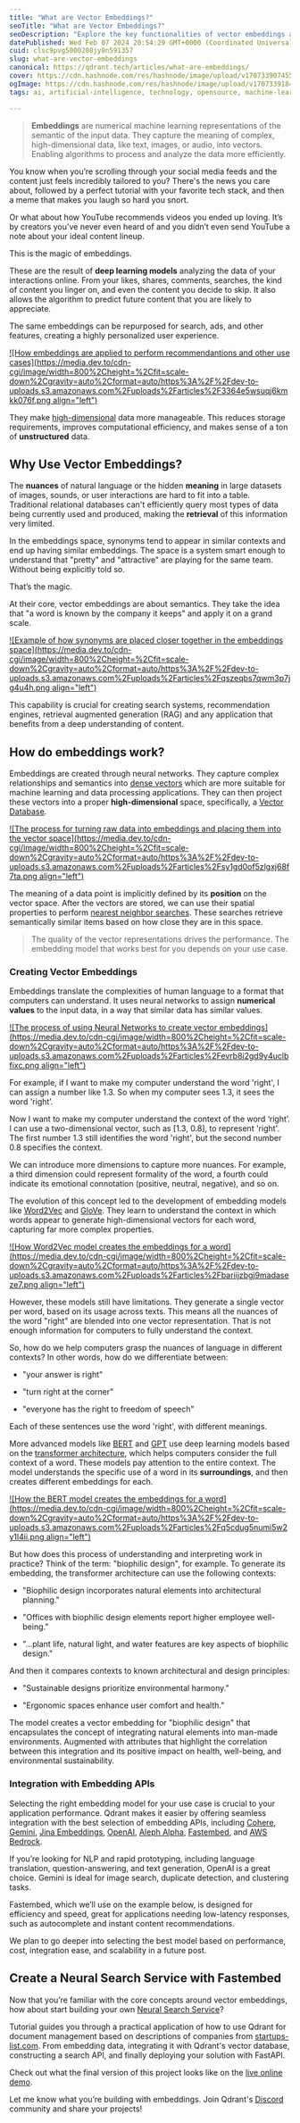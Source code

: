 ```yaml
---
title: "What are Vector Embeddings?"
seoTitle: "What are Vector Embeddings?"
seoDescription: "Explore the key functionalities of vector embeddings and learn how they convert complex data into a format that machines can understand."
datePublished: Wed Feb 07 2024 20:54:29 GMT+0000 (Coordinated Universal Time)
cuid: clsc9pvg5000208jy8n591357
slug: what-are-vector-embeddings
canonical: https://qdrant.tech/articles/what-are-embeddings/
cover: https://cdn.hashnode.com/res/hashnode/image/upload/v1707339074555/b14b991f-82f2-4f49-b166-8892f83ac1b4.png
ogImage: https://cdn.hashnode.com/res/hashnode/image/upload/v1707339184785/cd6c6249-5762-4b55-abd0-65549f82eeb8.png
tags: ai, artificial-intelligence, technology, opensource, machine-learning, vectorsearch

---
```


> **Embeddings** are numerical machine learning representations of the semantic of the input data. They capture the meaning of complex, high-dimensional data, like text, images, or audio, into vectors. Enabling algorithms to process and analyze the data more efficiently.

You know when you’re scrolling through your social media feeds and the content just feels incredibly tailored to you? There's the news you care about, followed by a perfect tutorial with your favorite tech stack, and then a meme that makes you laugh so hard you snort.

Or what about how YouTube recommends videos you ended up loving. It’s by creators you've never even heard of and you didn’t even send YouTube a note about your ideal content lineup.

This is the magic of embeddings.

These are the result of **deep learning models** analyzing the data of your interactions online. From your likes, shares, comments, searches, the kind of content you linger on, and even the content you decide to skip. It also allows the algorithm to predict future content that you are likely to appreciate.

The same embeddings can be repurposed for search, ads, and other features, creating a highly personalized user experience.

[![How embeddings are applied to perform recommendantions and other use cases](https://media.dev.to/cdn-cgi/image/width=800%2Cheight=%2Cfit=scale-down%2Cgravity=auto%2Cformat=auto/https%3A%2F%2Fdev-to-uploads.s3.amazonaws.com%2Fuploads%2Farticles%2F3364e5wsuqj6kmkk076f.png align="left")](https://media.dev.to/cdn-cgi/image/width=800%2Cheight=%2Cfit=scale-down%2Cgravity=auto%2Cformat=auto/https%3A%2F%2Fdev-to-uploads.s3.amazonaws.com%2Fuploads%2Farticles%2F3364e5wsuqj6kmkk076f.png)

They make [high-dimensional](https://www.sciencedirect.com/topics/computer-science/high-dimensional-data) data more manageable. This reduces storage requirements, improves computational efficiency, and makes sense of a ton of **unstructured** data.

## Why Use Vector Embeddings?

The **nuances** of natural language or the hidden **meaning** in large datasets of images, sounds, or user interactions are hard to fit into a table. Traditional relational databases can't efficiently query most types of data being currently used and produced, making the **retrieval** of this information very limited.

In the embeddings space, synonyms tend to appear in similar contexts and end up having similar embeddings. The space is a system smart enough to understand that "pretty" and "attractive" are playing for the same team. Without being explicitly told so.

That’s the magic.

At their core, vector embeddings are about semantics. They take the idea that "a word is known by the company it keeps" and apply it on a grand scale.

[![Example of how synonyms are placed closer together in the embeddings space](https://media.dev.to/cdn-cgi/image/width=800%2Cheight=%2Cfit=scale-down%2Cgravity=auto%2Cformat=auto/https%3A%2F%2Fdev-to-uploads.s3.amazonaws.com%2Fuploads%2Farticles%2Fqszeqbs7qwm3p7jg4u4h.png align="left")](https://media.dev.to/cdn-cgi/image/width=800%2Cheight=%2Cfit=scale-down%2Cgravity=auto%2Cformat=auto/https%3A%2F%2Fdev-to-uploads.s3.amazonaws.com%2Fuploads%2Farticles%2Fqszeqbs7qwm3p7jg4u4h.png)

This capability is crucial for creating search systems, recommendation engines, retrieval augmented generation (RAG) and any application that benefits from a deep understanding of content.

## How do embeddings work?

Embeddings are created through neural networks. They capture complex relationships and semantics into [dense vectors](https://www1.se.cuhk.edu.hk/~seem5680/lecture/semantics-with-dense-vectors-2018.pdf) which are more suitable for machine learning and data processing applications. They can then project these vectors into a proper **high-dimensional** space, specifically, a [Vector Database](https://qdrant.tech/articles/what-is-a-vector-database/).

[![The process for turning raw data into embeddings and placing them into the vector space](https://media.dev.to/cdn-cgi/image/width=800%2Cheight=%2Cfit=scale-down%2Cgravity=auto%2Cformat=auto/https%3A%2F%2Fdev-to-uploads.s3.amazonaws.com%2Fuploads%2Farticles%2Fsy1gd0of5zlgxj68f7ta.png align="left")](https://media.dev.to/cdn-cgi/image/width=800%2Cheight=%2Cfit=scale-down%2Cgravity=auto%2Cformat=auto/https%3A%2F%2Fdev-to-uploads.s3.amazonaws.com%2Fuploads%2Farticles%2Fsy1gd0of5zlgxj68f7ta.png)

The meaning of a data point is implicitly defined by its **position** on the vector space. After the vectors are stored, we can use their spatial properties to perform [nearest neighbor searches](https://en.wikipedia.org/wiki/Nearest_neighbor_search#:~:text=Nearest%20neighbor%20search%20(NNS)%2C,the%20larger%20the%20function%20values.). These searches retrieve semantically similar items based on how close they are in this space.

> The quality of the vector representations drives the performance. The embedding model that works best for you depends on your use case.

### Creating Vector Embeddings

Embeddings translate the complexities of human language to a format that computers can understand. It uses neural networks to assign **numerical values** to the input data, in a way that similar data has similar values.

[![The process of using Neural Networks to create vector embeddings](https://media.dev.to/cdn-cgi/image/width=800%2Cheight=%2Cfit=scale-down%2Cgravity=auto%2Cformat=auto/https%3A%2F%2Fdev-to-uploads.s3.amazonaws.com%2Fuploads%2Farticles%2Fevrb8i2gd9y4uclbfixc.png align="left")](https://media.dev.to/cdn-cgi/image/width=800%2Cheight=%2Cfit=scale-down%2Cgravity=auto%2Cformat=auto/https%3A%2F%2Fdev-to-uploads.s3.amazonaws.com%2Fuploads%2Farticles%2Fevrb8i2gd9y4uclbfixc.png)

For example, if I want to make my computer understand the word 'right', I can assign a number like 1.3. So when my computer sees 1.3, it sees the word 'right’.

Now I want to make my computer understand the context of the word ‘right’. I can use a two-dimensional vector, such as \[1.3, 0.8\], to represent 'right'. The first number 1.3 still identifies the word 'right', but the second number 0.8 specifies the context.

We can introduce more dimensions to capture more nuances. For example, a third dimension could represent formality of the word, a fourth could indicate its emotional connotation (positive, neutral, negative), and so on.

The evolution of this concept led to the development of embedding models like [Word2Vec](https://en.wikipedia.org/wiki/Word2vec) and [GloVe](https://en.wikipedia.org/wiki/GloVe). They learn to understand the context in which words appear to generate high-dimensional vectors for each word, capturing far more complex properties.

[![How Word2Vec model creates the embeddings for a word](https://media.dev.to/cdn-cgi/image/width=800%2Cheight=%2Cfit=scale-down%2Cgravity=auto%2Cformat=auto/https%3A%2F%2Fdev-to-uploads.s3.amazonaws.com%2Fuploads%2Farticles%2Fbariijzbgj9madaseze7.png align="left")](https://media.dev.to/cdn-cgi/image/width=800%2Cheight=%2Cfit=scale-down%2Cgravity=auto%2Cformat=auto/https%3A%2F%2Fdev-to-uploads.s3.amazonaws.com%2Fuploads%2Farticles%2Fbariijzbgj9madaseze7.png)

However, these models still have limitations. They generate a single vector per word, based on its usage across texts. This means all the nuances of the word "right" are blended into one vector representation. That is not enough information for computers to fully understand the context.

So, how do we help computers grasp the nuances of language in different contexts? In other words, how do we differentiate between:

* "your answer is right"
    
* "turn right at the corner"
    
* "everyone has the right to freedom of speech"
    

Each of these sentences use the word 'right', with different meanings.

More advanced models like [BERT](https://en.wikipedia.org/wiki/BERT_(language_model)) and [GPT](https://en.wikipedia.org/wiki/Generative_pre-trained_transformer) use deep learning models based on the [transformer architecture](https://arxiv.org/abs/1706.03762), which helps computers consider the full context of a word. These models pay attention to the entire context. The model understands the specific use of a word in its **surroundings**, and then creates different embeddings for each.

[![How the BERT model creates the embeddings for a word](https://media.dev.to/cdn-cgi/image/width=800%2Cheight=%2Cfit=scale-down%2Cgravity=auto%2Cformat=auto/https%3A%2F%2Fdev-to-uploads.s3.amazonaws.com%2Fuploads%2Farticles%2Fq5cdug5numi5w2y1l4ii.png align="left")](https://media.dev.to/cdn-cgi/image/width=800%2Cheight=%2Cfit=scale-down%2Cgravity=auto%2Cformat=auto/https%3A%2F%2Fdev-to-uploads.s3.amazonaws.com%2Fuploads%2Farticles%2Fq5cdug5numi5w2y1l4ii.png)

But how does this process of understanding and interpreting work in practice? Think of the term: "biophilic design", for example. To generate its embedding, the transformer architecture can use the following contexts:

* "Biophilic design incorporates natural elements into architectural planning."
    
* "Offices with biophilic design elements report higher employee well-being."
    
* "...plant life, natural light, and water features are key aspects of biophilic design."
    

And then it compares contexts to known architectural and design principles:

* "Sustainable designs prioritize environmental harmony."
    
* "Ergonomic spaces enhance user comfort and health."
    

The model creates a vector embedding for "biophilic design" that encapsulates the concept of integrating natural elements into man-made environments. Augmented with attributes that highlight the correlation between this integration and its positive impact on health, well-being, and environmental sustainability.

### Integration with Embedding APIs

Selecting the right embedding model for your use case is crucial to your application performance. Qdrant makes it easier by offering seamless integration with the best selection of embedding APIs, including [Cohere](https://qdrant.tech/documentation/embeddings/cohere/), [Gemini](https://qdrant.tech/documentation/embeddings/gemini/), [Jina Embeddings](https://qdrant.tech/documentation/embeddings/jina-embeddings/), [OpenAI](https://qdrant.tech/documentation/embeddings/openai/), [Aleph Alpha](https://qdrant.tech/documentation/embeddings/aleph-alpha/), [Fastembed](https://github.com/qdrant/fastembed), and [AWS Bedrock](https://qdrant.tech/documentation/embeddings/bedrock/).

If you’re looking for NLP and rapid prototyping, including language translation, question-answering, and text generation, OpenAI is a great choice. Gemini is ideal for image search, duplicate detection, and clustering tasks.

Fastembed, which we’ll use on the example below, is designed for efficiency and speed, great for applications needing low-latency responses, such as autocomplete and instant content recommendations.

We plan to go deeper into selecting the best model based on performance, cost, integration ease, and scalability in a future post.

## Create a Neural Search Service with Fastembed

Now that you’re familiar with the core concepts around vector embeddings, how about start building your own [Neural Search Service](https://qdrant.tech/documentation/tutorials/neural-search-fastembed/)?

Tutorial guides you through a practical application of how to use Qdrant for document management based on descriptions of companies from [startups-list.com](https://www.startups-list.com/). From embedding data, integrating it with Qdrant's vector database, constructing a search API, and finally deploying your solution with FastAPI.

Check out what the final version of this project looks like on the [live online demo](https://qdrant.to/semantic-search-demo).

Let me know what you’re building with embeddings. Join Qdrant's [Discord](https://discord.gg/qdrant-907569970500743200) community and share your projects!